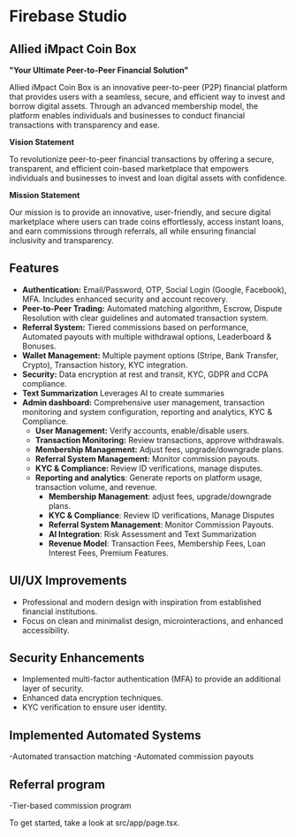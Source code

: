 # Firebase Studio

## Allied iMpact Coin Box

**"Your Ultimate Peer-to-Peer Financial Solution"**

Allied iMpact Coin Box is an innovative peer-to-peer (P2P) financial platform that provides users with a seamless, secure, and efficient way to invest and borrow digital assets. Through an advanced membership model, the platform enables individuals and businesses to conduct financial transactions with transparency and ease.

**Vision Statement**

To revolutionize peer-to-peer financial transactions by offering a secure, transparent, and efficient coin-based marketplace that empowers individuals and businesses to invest and loan digital assets with confidence.

**Mission Statement**

Our mission is to provide an innovative, user-friendly, and secure digital marketplace where users can trade coins effortlessly, access instant loans, and earn commissions through referrals, all while ensuring financial inclusivity and transparency.

## Features

-   **Authentication:** Email/Password, OTP, Social Login (Google, Facebook), MFA. Includes enhanced security and account recovery.
-   **Peer-to-Peer Trading:** Automated matching algorithm, Escrow, Dispute Resolution with clear guidelines and automated transaction system.
-   **Referral System:** Tiered commissions based on performance, Automated payouts with multiple withdrawal options, Leaderboard & Bonuses.
-   **Wallet Management:** Multiple payment options (Stripe, Bank Transfer, Crypto), Transaction history, KYC integration.
-   **Security:** Data encryption at rest and transit, KYC, GDPR and CCPA compliance.
-   **Text Summarization** Leverages AI to create summaries
-   **Admin dashboard:** Comprehensive user management, transaction monitoring and system configuration, reporting and analytics, KYC & Compliance.
    -   **User Management:** Verify accounts, enable/disable users.
    -   **Transaction Monitoring:** Review transactions, approve withdrawals.
    -   **Membership Management:** Adjust fees, upgrade/downgrade plans.
    -   **Referral System Management:** Monitor commission payouts.
    -   **KYC & Compliance:** Review ID verifications, manage disputes.
	-	**Reporting and analytics**: Generate reports on platform usage, transaction volume, and revenue.
        -   **Membership Management**: adjust fees, upgrade/downgrade plans.
        -   **KYC & Compliance**: Review ID verifications, Manage Disputes
        -   **Referral System Management**: Monitor Commission Payouts.
		-   **AI Integration**: Risk Assessment and Text Summarization
		-   **Revenue Model**: Transaction Fees, Membership Fees, Loan Interest Fees, Premium Features.

## UI/UX Improvements

- Professional and modern design with inspiration from established financial institutions.
- Focus on clean and minimalist design, microinteractions, and enhanced accessibility.

## Security Enhancements

- Implemented multi-factor authentication (MFA) to provide an additional layer of security.
- Enhanced data encryption techniques.
- KYC verification to ensure user identity.

## Implemented Automated Systems

-Automated transaction matching
-Automated commission payouts

## Referral program

-Tier-based commission program

To get started, take a look at src/app/page.tsx.
